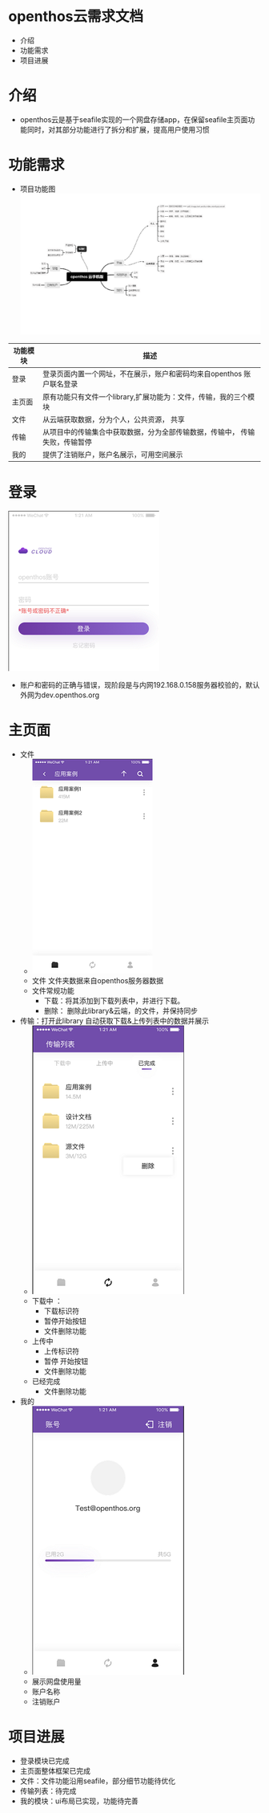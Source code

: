 # openthos云需求文档
  - 介绍
  - 功能需求
  - 项目进展

# 介绍
  - openthos云是基于seafile实现的一个网盘存储app，在保留seafile主页面功能同时，对其部分功能进行了拆分和扩展，提高用户使用习惯
# 功能需求
  - 项目功能图
![](https://github.com/openthos/multiwin-analysis/blob/master/multiwindow/dongpeng/seafile_img/openthos_xmind_icon.png)

|功能模块|描述|
|---|---|
|登录|登录页面内置一个网址，不在展示，账户和密码均来自openthos 账户联名登录|
|主页面|原有功能只有文件一个library,扩展功能为：文件，传输，我的三个模块|
|文件|从云端获取数据，分为个人，公共资源， 共享|
|传输|从项目中的传输集合中获取数据，分为全部传输数据，传输中， 传输失败，传输暂停|
|我的|提供了注销账户，账户名展示，可用空间展示|

# 登录
![](https://github.com/openthos/multiwin-analysis/blob/master/multiwindow/dongpeng/seafile_img/openthos_cloud_login.png)
  - 账户和密码的正确与错误，现阶段是与内网192.168.0.158服务器校验的，默认外网为dev.openthos.org
# 主页面
  - 文件
    - ![](https://github.com/openthos/multiwin-analysis/blob/master/multiwindow/dongpeng/seafile_img/openthos_cloud_home.png)
    - 文件 文件夹数据来自openthos服务器数据
    - 文件常规功能
      - 下载：将其添加到下载列表中，并进行下载。
      -  删除： 删除此library&云端，的文件，并保持同步
  - 传输：打开此library 自动获取下载&上传列表中的数据并展示
    - ![](https://github.com/openthos/multiwin-analysis/blob/master/multiwindow/dongpeng/seafile_img/openthos_transs_icon.png)
    - 下载中 ： 
      - 下载标识符
      - 暂停开始按钮
      - 文件删除功能
    - 上传中
      - 上传标识符 
      - 暂停 开始按钮
      - 文件删除功能
    - 已经完成 
      - 文件删除功能
  - 我的
    - ![](https://github.com/openthos/multiwin-analysis/blob/master/multiwindow/dongpeng/seafile_img/openthos_account.png)
    - 展示网盘使用量
    - 账户名称
    - 注销账户
# 项目进展
  - 登录模块已完成
  - 主页面整体框架已完成
  - 文件：文件功能沿用seafile，部分细节功能待优化
  - 传输列表：待完成
  - 我的模块：ui布局已实现，功能待完善
